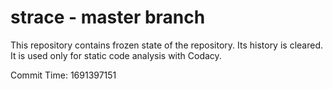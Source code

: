 # strace - master branch

This repository contains frozen state of the repository.
Its history is cleared. It is used only for static code
analysis with Codacy.

Commit Time: 1691397151